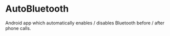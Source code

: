 # AutoBluetooth
Android app which automatically enables / disables Bluetooth before / after phone calls.
